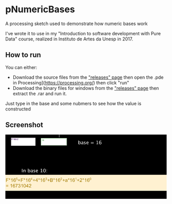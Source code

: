 # pNumericBases
A processing sketch used to demonstrate how numeric bases work

I've wrote it to use in my "Introduction to software development with Pure Data" course, realized in Instituto de Artes da Unesp in 2017.

## How to run

You can either:

* Download the source files from the ["releases" page](https://github.com/HenriAugusto/pSamplingTheorem/releases) then open the .pde in Processing](https://processing.org/) then click "run"
* Download the binary files for windows from the ["releases" page](https://github.com/HenriAugusto/pSamplingTheorem/releases) then extract the .rar and run it.

Just type in the base and some nubmers to see how the value is constructed

## Screenshot

![App screenshot](https://github.com/HenriAugusto/pNumericBases/blob/master/pNumericBases-screenshot.png?raw=true)
